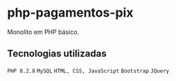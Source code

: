 # php-pagamentos-pix

Monolito em PHP básico.

## Tecnologias utilizadas

`PHP 8.2.8`
`MySQL`
`HTML, CSS, JavaScript`
`Bootstrap`
`JQuery`
